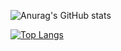 ![Anurag's GitHub stats](https://github-readme-stats.vercel.app/api?username=zapp-e&show_icons=true&theme=tokyonight)

[![Top Langs](https://github-readme-stats.vercel.app/api/top-langs/?username=zapp-e&layout=pie&theme=tokyonight)](https://github.com/anuraghazra/github-readme-stats)


<!---
zapp-e/zapp-e is a ✨ special ✨ repository because its `README.md` (this file) appears on your GitHub profile.
You can click the Preview link to take a look at your changes.
--->
